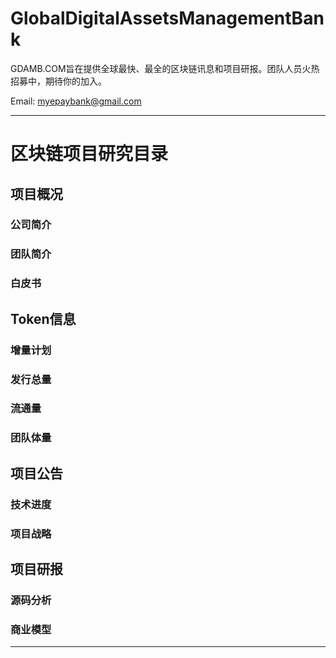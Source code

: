 # GlobalDigitalAssetsManagementBank
GDAMB.COM旨在提供全球最快、最全的区块链讯息和项目研报。团队人员火热招募中，期待你的加入。

Email: myepaybank@gmail.com

----------------
# 区块链项目研究目录

## 项目概况

### 公司简介
### 团队简介
### 白皮书

## Token信息

### 增量计划
### 发行总量 
### 流通量 
### 团队体量

## 项目公告

### 技术进度
### 项目战略

## 项目研报
### 源码分析
### 商业模型

----------------
